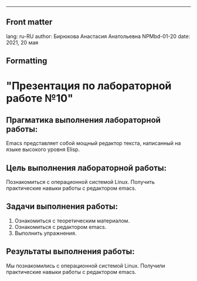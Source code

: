 ---
## Front matter
lang: ru-RU
author: Бирюкова Анастасия Анатольевна NPMbd-01-20
date: 2021, 20 мая

## Formatting
# "Презентация по лабораторной работе №10"

## Прагматика выполнения лабораторной работы:
Emacs представляет собой мощный редактор текста, написанный на языке высокого уровня Elisp.

## Цель выполнения лабораторной работы:

Познакомиться с операционной системой Linux. Получить практические навыки работы с редактором emacs.

## Задачи выполнения работы:
1. Ознакомиться с теоретическим материалом.
2. Ознакомиться с редактором emacs.
3. Выполнить упражнения.


## Результаты выполнения работы:
Мы познакомились с операционной системой Linux. Получили практические навыки работы с редактором emacs.
